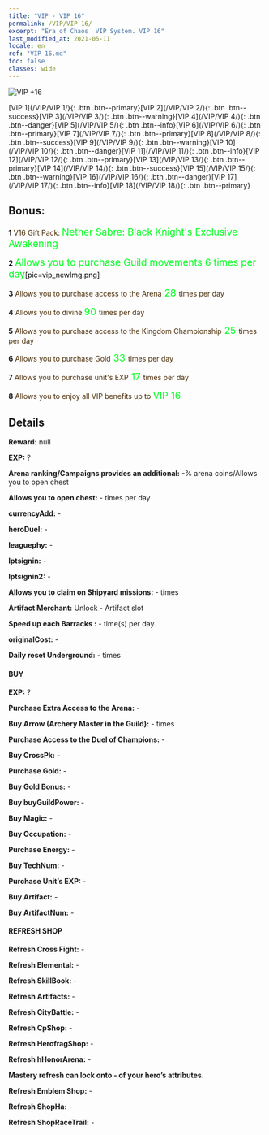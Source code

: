```yaml
---
title: "VIP - VIP 16"
permalink: /VIP/VIP 16/
excerpt: "Era of Chaos  VIP System. VIP 16"
last_modified_at: 2021-05-11
locale: en
ref: "VIP 16.md"
toc: false
classes: wide
---
```

 ![VIP +16](/images/x/chatPri_vipLv16.png)

 [VIP 1](/VIP/VIP 1/){: .btn .btn--primary}[VIP 2](/VIP/VIP 2/){: .btn .btn--success}[VIP 3](/VIP/VIP 3/){: .btn .btn--warning}[VIP 4](/VIP/VIP 4/){: .btn .btn--danger}[VIP 5](/VIP/VIP 5/){: .btn .btn--info}[VIP 6](/VIP/VIP 6/){: .btn .btn--primary}[VIP 7](/VIP/VIP 7/){: .btn .btn--primary}[VIP 8](/VIP/VIP 8/){: .btn .btn--success}[VIP 9](/VIP/VIP 9/){: .btn .btn--warning}[VIP 10](/VIP/VIP 10/){: .btn .btn--danger}[VIP 11](/VIP/VIP 11/){: .btn .btn--info}[VIP 12](/VIP/VIP 12/){: .btn .btn--primary}[VIP 13](/VIP/VIP 13/){: .btn .btn--primary}[VIP 14](/VIP/VIP 14/){: .btn .btn--success}[VIP 15](/VIP/VIP 15/){: .btn .btn--warning}[VIP 16](/VIP/VIP 16/){: .btn .btn--danger}[VIP 17](/VIP/VIP 17/){: .btn .btn--info}[VIP 18](/VIP/VIP 18/){: .btn .btn--primary}

## Bonus: 

 **1** <span style="color: black"><span style="color: #462800"> V16 Gift Pack: </span><span style="color: black"><span style="color: #00FF1E;font-size:19px"> Nether Sabre: Black Knight's Exclusive Awakening</span><span style="color: black">

 **2** <span style="color: black"><span style="color: #00FF1E;font-size:19px"> Allows you to purchase Guild movements 6 times per day</span><span style="color: black">[pic=vip_newImg.png]</span><span style="color: black">

 **3** <span style="color: black"><span style="color: #462800"> Allows you to purchase access to the Arena</span><span style="color: black"><span style="color: #00FF1E;font-size:19px"> 28 </span><span style="color: black"><span style="color: #462800">times per day</span><span style="color: black">

 **4** <span style="color: black"><span style="color: #462800"> Allows you to divine </span><span style="color: black"><span style="color: #00FF1E;font-size:19px">90 </span><span style="color: black"><span style="color: #462800">times per day</span><span style="color: black">

 **5** <span style="color: black"><span style="color: #462800"> Allows you to purchase access to the Kingdom Championship</span><span style="color: black"><span style="color: #00FF1E;font-size:19px"> 25 </span><span style="color: black"><span style="color: #462800">times per day</span><span style="color: black">

 **6** <span style="color: black"><span style="color: #462800"> Allows you to purchase Gold</span><span style="color: black"><span style="color: #00FF1E;font-size:19px"> 33 </span><span style="color: black"><span style="color: #462800">times per day</span><span style="color: black">

 **7** <span style="color: black"><span style="color: #462800"> Allows you to purchase unit's EXP</span><span style="color: black"><span style="color: #00FF1E;font-size:19px"> 17 </span><span style="color: black"><span style="color: #462800">times per day</span><span style="color: black">

 **8** <span style="color: black"><span style="color: #462800"> Allows you to enjoy all VIP benefits up to </span><span style="color: black"><span style="color: #00FF1E;font-size:19px"> VIP 16</span><span style="color: black"><span style="color: #462800"></span><span style="color: black">

## Details

 **Reward:** null

 **EXP:** ?

 **Arena ranking/Campaigns provides an additional:** -% arena coins/Allows you to open chest 

 **Allows you to open chest:** - times per day

 **currencyAdd:** - 

 **heroDuel:** - 

 **leaguephy:** - 

 **lptsignin:** - 

 **lptsignin2:** - 

 **Allows you to claim on Shipyard missions:** - times 

 **Artifact Merchant:** Unlock - Artifact slot

 **Speed up each Barracks :** - time(s) per day 

 **originalCost:** - 

 **Daily reset Underground:** - times

#### BUY

 **EXP:** ?

 **Purchase Extra Access to the Arena:** - 

 **Buy Arrow (Archery Master in the Guild):** - times

 **Purchase Access to the Duel of Champions:** - 

 **Buy CrossPk:** - 

 **Purchase Gold:** - 

 **Buy Gold Bonus:** - 

 **Buy buyGuildPower:** - 

 **Buy Magic:** - 

 **Buy Occupation:** - 

 **Purchase Energy:** - 

 **Buy TechNum:** - 

 **Purchase Unit’s EXP:** - 

 **Buy Artifact:** - 

 **Buy ArtifactNum:** - 

#### REFRESH SHOP

 **Refresh Cross Fight:** - 

 **Refresh Elemental:** - 

 **Refresh SkillBook:** - 

 **Refresh Artifacts:** - 

 **Refresh CityBattle:** - 

 **Refresh CpShop:** - 

 **Refresh HerofragShop:** - 

 **Refresh hHonorArena:** - 

 **Mastery refresh can lock onto -  of your hero’s attributes.**

 **Refresh Emblem Shop:** - 

 **Refresh ShopHa:** - 

 **Refresh ShopRaceTrail:** - 

